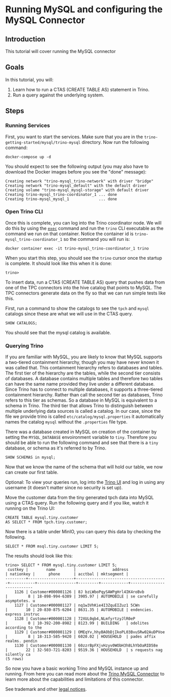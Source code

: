 # Running MySQL and configuring the MySQL Connector

## Introduction 
This tutorial will cover running the MySQL connector

## Goals
In this tutorial, you will:
 1. Learn how to run a CTAS (CREATE TABLE AS) statement in Trino.
 2. Run a query against the underlying system.
 
## Steps

### Running Services

First, you want to start the services. Make sure that you are in the 
`trino-getting-started/mysql/trino-mysql` directory. Now run the following
command:

```
docker-compose up -d
```

You should expect to see the following output (you may also have to download
the Docker images before you see the "done" message):

```
Creating network "trino-mysql_trino-network" with driver "bridge"
Creating network "trino-mysql_default" with the default driver
Creating volume "trino-mysql_mysql-storage" with default driver
Creating trino-mysql_trino-coordinator_1 ... done
Creating trino-mysql_mysql_1             ... done
```

### Open Trino CLI

Once this is complete, you can log into the Trino coordinator node. We will
do this by using the [`exec`](https://docs.docker.com/engine/reference/commandline/exec/)
command and run the `trino` CLI executable as the command we run on that
container. Notice the container id is `trino-mysql_trino-coordinator_1` so the
command you will run is:

```
docker container exec -it trino-mysql_trino-coordinator_1 trino
```

When you start this step, you should see the `trino` cursor once the startup
is complete. It should look like this when it is done:
```
trino>
```


To insert data, run a CTAS (CREATE TABLE AS) query that pushes data from one of
the TPC connectors into the hive catalog that points to MySQL. The TPC
connectors generate data on the fly so that we can run simple tests like this.

First, run a command to show the catalogs to see the `tpch` and `mysql` catalogs
since these are what we will use in the CTAS query.

```
SHOW CATALOGS;
```

You should see that the mysql catalog is available. 

### Querying Trino

If you are familiar with MySQL, you are likely to know that MySQL supports a 
two-tiered containment hierarchy, though you may have never known it was called
that. This containment hierarchy refers to databases and tables. The first tier
of the hierarchy are the tables, while the second tier consists of databases. A
database contains multiple tables and therefore two tables can have the same 
name provided they live under a different database. Since Trino has to connect
to multiple databases, it supports a three-tiered containment hierarchy. Rather
than call the second tier as databases, Trino refers to this tier as schemas. So
a database in MySQL is equivalent to a schema in Trino. The third tier that 
allows Trino to distinguish between multiple underlying data sources is called a
catalog. In our case, since the file we provide trino is called 
`etc/catalog/mysql.properties` it automatically names the catalog `mysql` without
the `.properties` file type. 

There was a database created in MySQL on creation of the container by setting the
`MYSQL_DATABASE` envoironment variable to `tiny`. Therefore you should be able
to run the following command and see that there is a `tiny` database, or schema 
as it's referred to by Trino.

```
SHOW SCHEMAS in mysql;
```

Now that we know the name of the schema that will hold our table, we now can create our first table.

Optional: To view your queries run, log into the
[Trino UI](http://localhost:8080) and log in using any username (it doesn't
 matter since no security is set up).

Move the customer data from the tiny generated tpch data into MySQL using a CTAS
query. Run the following query and if you like, watch it running on the Trino UI:

```
CREATE TABLE mysql.tiny.customer
AS SELECT * FROM tpch.tiny.customer;
```

Now there is a table under MinIO, you can query this data by checking the
following.
```
SELECT * FROM msql.tiny.customer LIMIT 5;
```

The results should look like this:
```
trino> SELECT * FROM mysql.tiny.customer LIMIT 5;
 custkey |        name        |                address                 | nationkey |      phone      | acctbal | mktsegment |
---------+--------------------+----------------------------------------+-----------+-----------------+---------+------------+---------------------------
    1126 | Customer#000001126 | 8J bzLWboPqySAWPgHrl4IK4roBvb          |         8 | 18-898-994-6389 | 3905.97 | AUTOMOBILE | se carefully asymptotes. u
    1127 | Customer#000001127 | nq1w3VhKie4I3ZquEIZuz1 5CWn            |        10 | 20-830-875-6204 | 8631.35 | AUTOMOBILE | endencies. express instruc
    1128 | Customer#000001128 | 72XUL0qb4,NLmfyrtzyJlR0eP              |         0 | 10-392-200-8982 | 8123.99 | BUILDING   | odolites according to the
    1129 | Customer#000001129 | OMEqYv,hhyBAObDjIkoPL03BvuSRw02AuDPVoe |         8 | 18-313-585-9420 | 6020.02 | HOUSEHOLD  | pades affix realms. pendin
    1130 | Customer#000001130 | 60zzrBpFXjvHzyv0WObH3h8LhYbOaRID58e    |        22 | 32-503-721-8203 | 9519.36 | HOUSEHOLD  | s requests nag silently ca
(5 rows)
```

So now you have a basic working Trino and MySQL instance up and running. From
here you can read more about the 
[Trino MySQL Connector](https://trino.io/docs/current/connector/mysql.html) 
to learn more about the capabilities and limitations of this connector.

See trademark and other [legal notices](https://trino.io/legal.html).
